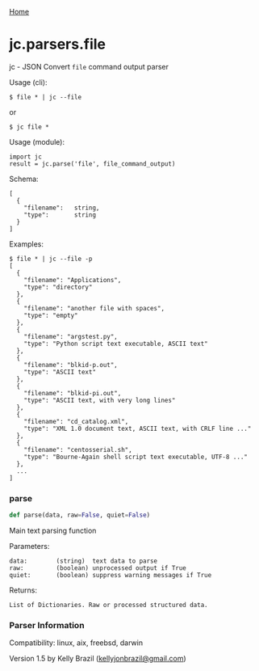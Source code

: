 [Home](https://kellyjonbrazil.github.io/jc/)
<a id="jc.parsers.file"></a>

# jc.parsers.file

jc - JSON Convert `file` command output parser

Usage (cli):

    $ file * | jc --file

or

    $ jc file *

Usage (module):

    import jc
    result = jc.parse('file', file_command_output)

Schema:

    [
      {
        "filename":   string,
        "type":       string
      }
    ]

Examples:

    $ file * | jc --file -p
    [
      {
        "filename": "Applications",
        "type": "directory"
      },
      {
        "filename": "another file with spaces",
        "type": "empty"
      },
      {
        "filename": "argstest.py",
        "type": "Python script text executable, ASCII text"
      },
      {
        "filename": "blkid-p.out",
        "type": "ASCII text"
      },
      {
        "filename": "blkid-pi.out",
        "type": "ASCII text, with very long lines"
      },
      {
        "filename": "cd_catalog.xml",
        "type": "XML 1.0 document text, ASCII text, with CRLF line ..."
      },
      {
        "filename": "centosserial.sh",
        "type": "Bourne-Again shell script text executable, UTF-8 ..."
      },
      ...
    ]

<a id="jc.parsers.file.parse"></a>

### parse

```python
def parse(data, raw=False, quiet=False)
```

Main text parsing function

Parameters:

    data:        (string)  text data to parse
    raw:         (boolean) unprocessed output if True
    quiet:       (boolean) suppress warning messages if True

Returns:

    List of Dictionaries. Raw or processed structured data.

### Parser Information
Compatibility:  linux, aix, freebsd, darwin

Version 1.5 by Kelly Brazil (kellyjonbrazil@gmail.com)

